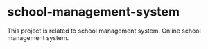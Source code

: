 # school-management-system
This project is related to school management system. Online school management system.
